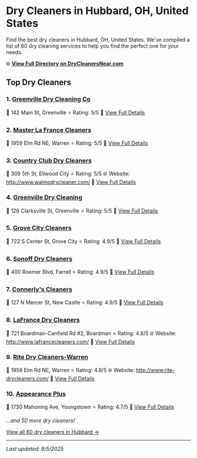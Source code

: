 # Dry Cleaners in Hubbard, OH, United States

Find the best dry cleaners in Hubbard, OH, United States. We've compiled a list of 60 dry cleaning services to help you find the perfect one for your needs.

🌐 **[View Full Directory on DryCleanersNear.com](https://drycleanersnear.com/city/US/OH/Hubbard)**

## Top Dry Cleaners

### 1. [Greenville Dry Cleaning Co](https://drycleanersnear.com/dryCleaner/68609e2bef32a647c41f9a41/greenville-dry-cleaning-co)
📍 142 Main St, Greenville
⭐ Rating: 5/5
🔗 [View Full Details](https://drycleanersnear.com/dryCleaner/68609e2bef32a647c41f9a41/greenville-dry-cleaning-co)

### 2. [Master La France Cleaners](https://drycleanersnear.com/dryCleaner/68609e2bef32a647c41f9a4c/master-la-france-cleaners)
📍 1959 Elm Rd NE, Warren
⭐ Rating: 5/5
🔗 [View Full Details](https://drycleanersnear.com/dryCleaner/68609e2bef32a647c41f9a4c/master-la-france-cleaners)

### 3. [Country Club Dry Cleaners](https://drycleanersnear.com/dryCleaner/68609e2bef32a647c41f9ac7/country-club-dry-cleaners)
📍 309 5th St, Ellwood City
⭐ Rating: 5/5
🌐 Website: http://www.walmodrycleaner.com/
🔗 [View Full Details](https://drycleanersnear.com/dryCleaner/68609e2bef32a647c41f9ac7/country-club-dry-cleaners)

### 4. [Greenville Dry Cleaning](https://drycleanersnear.com/dryCleaner/68609e2bef32a647c41f9acb/greenville-dry-cleaning)
📍 126 Clarksville St, Greenville
⭐ Rating: 5/5
🔗 [View Full Details](https://drycleanersnear.com/dryCleaner/68609e2bef32a647c41f9acb/greenville-dry-cleaning)

### 5. [Grove City Cleaners](https://drycleanersnear.com/dryCleaner/68609e2bef32a647c41f9a89/grove-city-cleaners)
📍 722 S Center St, Grove City
⭐ Rating: 4.9/5
🔗 [View Full Details](https://drycleanersnear.com/dryCleaner/68609e2bef32a647c41f9a89/grove-city-cleaners)

### 6. [Sonoff Dry Cleaners](https://drycleanersnear.com/dryCleaner/68609e2bef32a647c41f9abf/sonoff-dry-cleaners)
📍 400 Roemer Blvd, Farrell
⭐ Rating: 4.9/5
🔗 [View Full Details](https://drycleanersnear.com/dryCleaner/68609e2bef32a647c41f9abf/sonoff-dry-cleaners)

### 7. [Connerly's Cleaners](https://drycleanersnear.com/dryCleaner/68609e2bef32a647c41f9adf/connerly-s-cleaners)
📍 127 N Mercer St, New Castle
⭐ Rating: 4.9/5
🔗 [View Full Details](https://drycleanersnear.com/dryCleaner/68609e2bef32a647c41f9adf/connerly-s-cleaners)

### 8. [LaFrance Dry Cleaners](https://drycleanersnear.com/dryCleaner/68609e2bef32a647c41f9a36/lafrance-dry-cleaners)
📍 721 Boardman-Canfield Rd #2, Boardman
⭐ Rating: 4.8/5
🌐 Website: http://www.lafrancecleaners.com/
🔗 [View Full Details](https://drycleanersnear.com/dryCleaner/68609e2bef32a647c41f9a36/lafrance-dry-cleaners)

### 9. [Rite Dry Cleaners-Warren](https://drycleanersnear.com/dryCleaner/68609e2bef32a647c41f9a48/rite-dry-cleaners-warren)
📍 1959 Elm Rd NE, Warren
⭐ Rating: 4.8/5
🌐 Website: http://www.rite-drycleaners.com/
🔗 [View Full Details](https://drycleanersnear.com/dryCleaner/68609e2bef32a647c41f9a48/rite-dry-cleaners-warren)

### 10. [Appearance Plus](https://drycleanersnear.com/dryCleaner/68609e2bef32a647c41f9a3a/appearance-plus)
📍 1730 Mahoning Ave, Youngstown
⭐ Rating: 4.7/5
🔗 [View Full Details](https://drycleanersnear.com/dryCleaner/68609e2bef32a647c41f9a3a/appearance-plus)


*...and 50 more dry cleaners!*

[View all 60 dry cleaners in Hubbard →](https://drycleanersnear.com/city/US/OH/Hubbard)

---

*Last updated: 8/5/2025*
